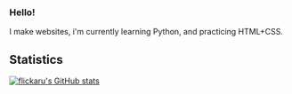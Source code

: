 ### Hello!
I make websites, i'm currently learning Python, and practicing HTML+CSS.
## Statistics
[![flickaru's GitHub stats](https://github-readme-stats.vercel.app/api?username=flickaru&theme=synthwave&show_icons=true)](https://github.com/anuraghazra/github-readme-stats)

<!--
**flickaru/flickaru** is a ✨ _special_ ✨ repository because its `README.md` (this file) appears on your GitHub profile.

Here are some ideas to get you started:

- 🔭 I’m currently working on ...
- 🌱 I’m currently learning ...
- 👯 I’m looking to collaborate on ...
- 🤔 I’m looking for help with ...
- 💬 Ask me about ...
- 📫 How to reach me: ...
- 😄 Pronouns: ...
- ⚡ Fun fact: ...
-->
